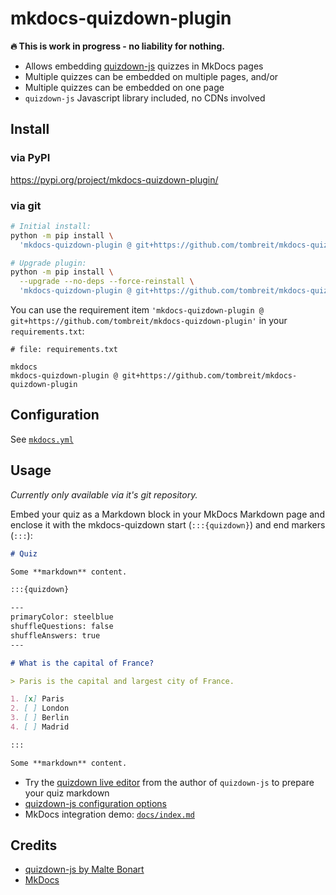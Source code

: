 <!--
SPDX-FileCopyrightText: 2024 Thomas Breitner

SPDX-License-Identifier: MIT
-->

# mkdocs-quizdown-plugin

**🔥 This is work in progress - no liability for nothing.**

- Allows embedding [quizdown-js](https://github.com/bonartm/quizdown-js) quizzes in MkDocs pages
- Multiple quizzes can be embedded on multiple pages, and/or
- Multiple quizzes can be embedded on one page
- `quizdown-js` Javascript library included, no CDNs involved

## Install

### via PyPI

<https://pypi.org/project/mkdocs-quizdown-plugin/>

### via git

```bash
# Initial install:
python -m pip install \
  'mkdocs-quizdown-plugin @ git+https://github.com/tombreit/mkdocs-quizdown-plugin'

# Upgrade plugin:
python -m pip install \
  --upgrade --no-deps --force-reinstall \
  'mkdocs-quizdown-plugin @ git+https://github.com/tombreit/mkdocs-quizdown-plugin'
```

You can use the requirement item `'mkdocs-quizdown-plugin @ git+https://github.com/tombreit/mkdocs-quizdown-plugin'` in your `requirements.txt`:

```text
# file: requirements.txt

mkdocs
mkdocs-quizdown-plugin @ git+https://github.com/tombreit/mkdocs-quizdown-plugin
```

## Configuration

See [`mkdocs.yml`](https://github.com/tombreit/mkdocs-quizdown-plugin/blob/main/mkdocs.yml)

## Usage
*Currently only available via it's git repository.*

Embed your quiz as a Markdown block in your MkDocs Markdown page and enclose it with the mkdocs-quizdown start (`:::{quizdown}`) and end markers (`:::`):

```md
# Quiz

Some **markdown** content.

:::{quizdown}

---
primaryColor: steelblue
shuffleQuestions: false
shuffleAnswers: true
---

# What is the capital of France?

> Paris is the capital and largest city of France.

1. [x] Paris
2. [ ] London
3. [ ] Berlin
4. [ ] Madrid

:::

Some **markdown** content.
```

- Try the [quizdown live editor](https://bonartm.github.io/quizdown-live-editor/) from the author of `quizdown-js` to prepare your quiz markdown
- [quizdown-js configuration options](https://github.com/bonartm/quizdown-js/blob/main/docs/options.md)
- MkDocs integration demo: [`docs/index.md`](docs/index.md)

## Credits

- [quizdown-js by Malte Bonart](https://github.com/bonartm/quizdown-js)
- [MkDocs](https://www.mkdocs.org/)
